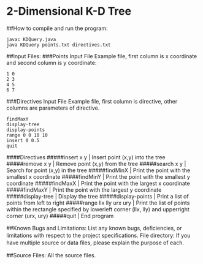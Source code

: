 # 2-Dimensional K-D Tree 

##How to compile and run the program:
```
javac KDQuery.java
java KDQuery points.txt directives.txt
```
##Input Files:
###Points Input File
Example file, first column is x coordinate and second column is y coordinate:
```
1 0
2 3
4 5
6 7
```
###Directives Input File
Example file, first column is directive, other columns are parameters of directive.
```
findMaxY
display-tree
display-points
range 0 0 10 10
insert 0 0.5
quit
```
####Directives
#####insert x y | Insert point (x,y) into the tree
#####remove x y | Remove point (x,y) from the tree
#####search x y | Search for point (x,y) in the tree
#####findMinX | Print the point with the smallest x coordinate
#####findMinY | Print the point with the smallest y coordinate
#####findMaxX | Print the point with the largest x coordinate
#####findMaxY | Print the point with the largest y coordinate
#####display-tree | Display the tree
#####display-points | Print a list of points from left to right
#####range llx lly urx ury | Print the list of points within the rectangle specified by lowerleft corner (llx, lly) and upperright corner (urx, ury)
#####quit | End program

##Known Bugs and Limitations:
List any known bugs, deﬁciencies, or limitations with respect to the project speciﬁcations. File directory: If you have multiple source or data ﬁles, please explain the purpose of each.

##Source Files: 
All the source ﬁles.
